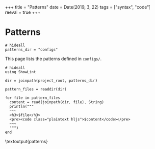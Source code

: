 +++
title = "Patterns"
date = Date(2019, 3, 22)
tags = ["syntax", "code"]
reeval = true
+++

# Patterns

```julia:preliminaries
# hideall
patterns_dir = "configs"
```

This page lists the patterns defined in `configs/`.

```julia:patterns
# hideall
using ShowLint

dir = joinpath(project_root, patterns_dir)

pattern_files = readdir(dir)

for file in pattern_files
  content = read(joinpath(dir, file), String)
  println("""
  ~~~ 
  <h3>$file</h3>
  <pre><code class="plaintext hljs">$content</code></pre>
  ~~~
  """)
end
```

\textoutput{patterns}

